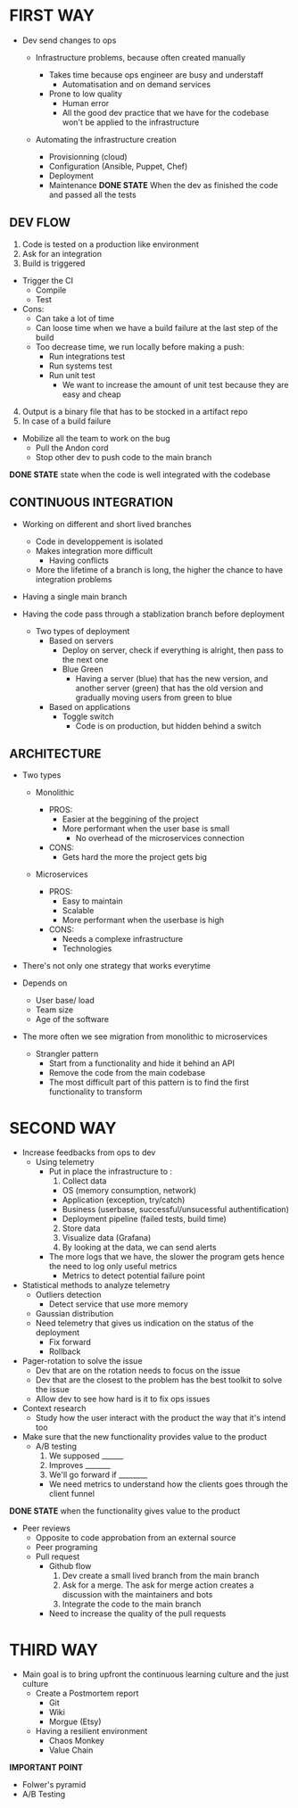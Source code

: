 # FIRST WAY
- Dev send changes to ops
  - Infrastructure problems, because often created manually
    - Takes time because ops engineer are busy and understaff
      - Automatisation and on demand services
    - Prone to low quality
      - Human error
      - All the good dev practice that we have for the codebase won't
        be applied to the infrastructure
  
  - Automating the infrastructure creation
    - Provisionning (cloud)
    - Configuration (Ansible, Puppet, Chef)
    - Deployment
    - Maintenance
**DONE STATE** When the dev as finished the code and passed all the tests

## DEV FLOW
1. Code is tested on a production like environment
2. Ask for an integration
3. Build is triggered
  - Trigger the CI
    - Compile
    - Test
  - Cons:
    - Can take a lot of time
    - Can loose time when we have a build failure at the last step of the build
    - Too decrease time, we run locally before making a push:
      - Run integrations test
      - Run systems test
      - Run unit test
        - We want to increase the amount of unit test because they are easy and cheap
4. Output is a binary file that has to be stocked in a artifact repo
5. In case of a build failure
  - Mobilize all the team to work on the bug
    - Pull the Andon cord
    - Stop other dev to push code to the main branch

**DONE STATE** state when the code is well integrated with the codebase

## CONTINUOUS INTEGRATION
- Working on different and short lived branches
  - Code in developpement is isolated
  - Makes integration more difficult
    - Having conflicts
  - More the lifetime of a branch is long, the higher the chance to have integration
    problems
- Having a single main branch

- Having the code pass through a stablization branch before deployment
  - Two types of deployment
    - Based on servers
      - Deploy on server, check if everything is alright, then pass to the next one
      - Blue Green
        - Having a server (blue) that has the new version, and another server (green)
          that has the old version and gradually moving users from green to blue
    - Based on applications
      - Toggle switch
        - Code is on production, but hidden behind a switch

## ARCHITECTURE
- Two types
  - Monolithic
    - PROS:
      - Easier at the beggining of the project
      - More performant when the user base is small
        - No overhead of the microservices connection
    - CONS:
      - Gets hard the more the project gets big

  - Microservices
    - PROS:
      - Easy to maintain
      - Scalable
      - More performant when the userbase is high
    - CONS:
      - Needs a complexe infrastructure
      - Technologies

- There's not only one strategy that works everytime
- Depends on  
  - User base/ load
  - Team size
  - Age of the software
- The more often we see migration from monolithic to microservices
  - Strangler pattern
    - Start from a functionality and hide it behind an API
    - Remove the code from the main codebase 
    - The most difficult part of this pattern is to find the first functionality
      to transform

# SECOND WAY
- Increase feedbacks from ops to dev
  - Using telemetry
    - Put in place the infrastructure to :
      1. Collect data
        - OS (memory consumption, network)
        - Application (exception, try/catch)
        - Business (userbase, successful/unsucessful authentification)
        - Deployment pipeline (failed tests, build time)
      2. Store data
      3. Visualize data (Grafana)
      4. By looking at the data, we can send alerts
    - The more logs that we have, the slower the program gets hence the need to log only
      useful metrics
      - Metrics to detect potential failure point
- Statistical methods to analyze telemetry
  - Outliers detection
    - Detect service that use more memory
  - Gaussian distribution
  - Need telemetry that gives us indication on the status of the deployment
    - Fix forward
    - Rollback
- Pager-rotation to solve the issue 
  - Dev that are on the rotation needs to focus on the issue
  - Dev that are the closest to the problem has the best toolkit to solve the issue
  - Allow dev to see how hard is it to fix ops issues
- Context research
  - Study how the user interact with the product the way that it's intend too
- Make sure that the new functionality provides value to the product
  - A/B testing
    1. We supposed ______
    2. Improves _______
    3. We'll go forward if ________
    - We need metrics to understand how the clients goes through the client funnel

**DONE STATE** when the functionality gives value to the product

- Peer reviews
  - Opposite to code approbation from an external source
  - Peer programing
  - Pull request
    - Github flow
      1. Dev create a small lived branch from the main branch
      2. Ask for a merge. The ask for merge action creates a discussion with the 
      maintainers and bots
      3. Integrate the code to the main branch
    - Need to increase the quality of the pull requests

# THIRD WAY
- Main goal is to bring upfront the continuous learning culture and the just culture
  - Create a Postmortem report
    - Git
    - Wiki
    - Morgue (Etsy)
  - Having a resilient environment
    - Chaos Monkey
    - Value Chain


**IMPORTANT POINT**
- Folwer's pyramid
- A/B Testing

